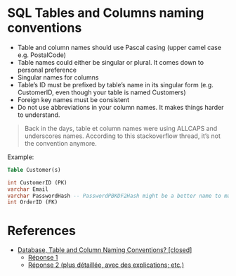 SQL Tables and Columns naming conventions
===

* Table and column names should use Pascal casing (upper camel case e.g. PostalCode)
* Table names could either be singular or plural. It comes down to personal preference
* Singular names for columns
* Table’s ID must be prefixed by table’s name in its singular form (e.g. CustomerID, even though your table is named Customers)
* Foreign key names must be consistent
* Do not use abbreviations in your column names. It makes things harder to understand.

> Back in the days, table et column names were using ALLCAPS and underscores names.
> According to this stackoverflow thread, it’s not the convention anymore.

Example:

```sql
Table Customer(s)

int CustomerID (PK)
varchar Email
varchar PasswordHash -- PasswordPBKDF2Hash might be a better name to make things clearer?
int OrderID (FK)
```

# References

* [Database, Table and Column Naming Conventions? [closed]](https://stackoverflow.com/questions/7662/database-table-and-column-naming-conventions)
  * [Réponse 1](https://stackoverflow.com/questions/7662/database-table-and-column-naming-conventions/7724#7724)
  * [Réponse 2 (plus détaillée, avec des explications; etc.)](https://stackoverflow.com/questions/7662/database-table-and-column-naming-conventions/2118567#2118567)
